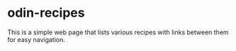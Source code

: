 # odin-recipes

This is a simple web page that lists various recipes with links between
them for easy navigation.